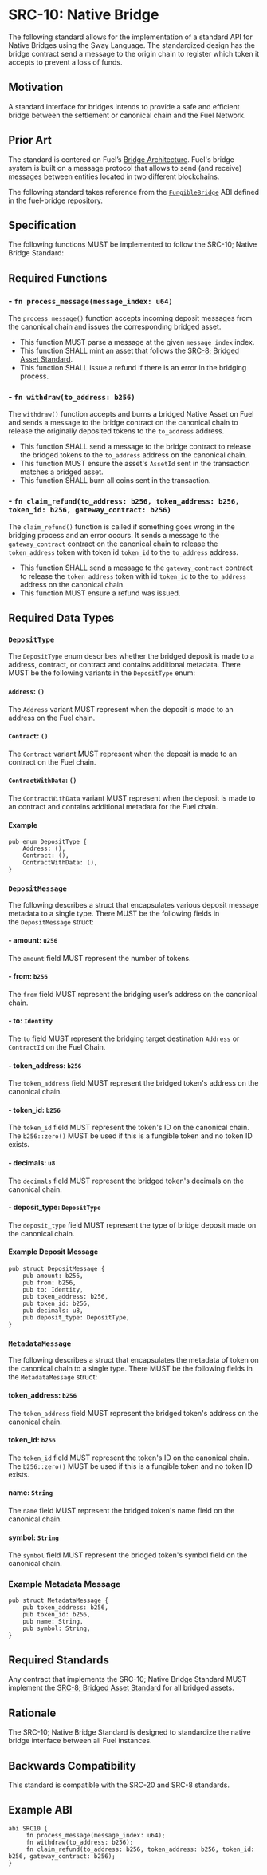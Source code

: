 # SRC-10: Native Bridge

The following standard allows for the implementation of a standard API for Native Bridges using the Sway Language. The standardized design has the bridge contract send a message to the origin chain to register which token it accepts to prevent a loss of funds.

## Motivation

A standard interface for bridges intends to provide a safe and efficient bridge between the settlement or canonical chain and the Fuel Network.

## Prior Art

The standard is centered on Fuel’s [Bridge Architecture](https://github.com/FuelLabs/fuel-bridge/blob/main/docs/ARCHITECTURE.md). Fuel's bridge system is built on a message protocol that allows to send (and receive) messages between entities located in two different blockchains.

The following standard takes reference from the [`FungibleBridge`](https://github.com/FuelLabs/fuel-bridge/blob/3971081850e7961d9b649edda4cad8a848ee248e/packages/fungible-token/bridge-fungible-token/src/interface.sw#L22) ABI defined in the fuel-bridge repository.

## Specification

The following functions MUST be implemented to follow the SRC-10; Native Bridge Standard:

## Required Functions

### - `fn process_message(message_index: u64)`

The `process_message()` function accepts incoming deposit messages from the canonical chain and issues the corresponding bridged asset.

- This function MUST parse a message at the given `message_index` index.
- This function SHALL mint an asset that follows the [SRC-8; Bridged Asset Standard](./src-8-bridged-asset.md).
- This function SHALL issue a refund if there is an error in the bridging process.

### - `fn withdraw(to_address: b256)`

The `withdraw()` function accepts and burns a bridged Native Asset on Fuel and sends a message to the bridge contract on the canonical chain to release the originally deposited tokens to the `to_address` address.

- This function SHALL send a message to the bridge contract to release the bridged tokens to the `to_address` address on the canonical chain.
- This function MUST ensure the asset's `AssetId` sent in the transaction matches a bridged asset.
- This function SHALL burn all coins sent in the transaction.

### - `fn claim_refund(to_address: b256, token_address: b256, token_id: b256, gateway_contract: b256)`

The `claim_refund()` function is called if something goes wrong in the bridging process and an error occurs. It sends a message to the `gateway_contract` contract on the canonical chain to release the `token_address` token with token id `token_id` to the `to_address` address.

- This function SHALL send a message to the `gateway_contract` contract to release the `token_address` token with id `token_id` to the `to_address` address on the canonical chain.
- This function MUST ensure a refund was issued.

## Required Data Types

### `DepositType`

The `DepositType` enum describes whether the bridged deposit is made to a address, contract, or contract and contains additional metadata. There MUST be the following variants in the `DepositType` enum:

#### `Address`: `()`

The `Address` variant MUST represent when the deposit is made to an address on the Fuel chain.

#### `Contract`: `()`

The `Contract` variant MUST represent when the deposit is made to an contract on the Fuel chain.

#### `ContractWithData`: `()`

The `ContractWithData` variant MUST represent when the deposit is made to an contract and contains additional metadata for the Fuel chain.

#### Example

```sway
pub enum DepositType {
    Address: (),
    Contract: (),
    ContractWithData: (),
}
```

### `DepositMessage`

The following describes a struct that encapsulates various deposit message metadata to a single type. There MUST be the following fields in the `DepositMessage` struct:

#### - amount: `u256`

The `amount` field MUST represent the number of tokens.

#### - from: `b256`

The `from` field MUST represent the bridging user’s address on the canonical chain.

#### - to: `Identity`

The `to` field MUST represent the bridging target destination `Address` or `ContractId` on the Fuel Chain.

#### - token_address: `b256`

The `token_address` field MUST represent the bridged token's address on the canonical chain.

#### - token_id: `b256`

The `token_id` field MUST represent the token's ID on the canonical chain. The `b256::zero()` MUST be used if this is a fungible token and no token ID exists.

#### - decimals: `u8`

The `decimals` field MUST represent the bridged token's decimals on the canonical chain.

#### - deposit_type: `DepositType`

The `deposit_type` field MUST represent the type of bridge deposit made on the canonical chain.

#### Example Deposit Message

```sway
pub struct DepositMessage {
    pub amount: b256,
    pub from: b256,
    pub to: Identity,
    pub token_address: b256,
    pub token_id: b256,
    pub decimals: u8,
    pub deposit_type: DepositType,
}
```

### `MetadataMessage`

The following describes a struct that encapsulates the metadata of token on the canonical chain to a single type. There MUST be the following fields in the `MetadataMessage` struct:

#### token_address: `b256`

The `token_address` field MUST represent the bridged token's address on the canonical chain.

#### token_id: `b256`

The `token_id` field MUST represent the token's ID on the canonical chain. The `b256::zero()` MUST be used if this is a fungible token and no token ID exists.

#### name: `String`

The `name` field MUST represent the bridged token's name field on the canonical chain.

#### symbol: `String`

The `symbol` field MUST represent the bridged token's symbol field on the canonical chain.

### Example Metadata Message

```sway
pub struct MetadataMessage {
    pub token_address: b256,
    pub token_id: b256,
    pub name: String,
    pub symbol: String,
}
```

## Required Standards

Any contract that implements the SRC-10; Native Bridge Standard MUST implement the [SRC-8; Bridged Asset Standard](./src-8-bridged-asset.md) for all bridged assets.

## Rationale

The SRC-10; Native Bridge Standard is designed to standardize the native bridge interface between all Fuel instances.

## Backwards Compatibility

This standard is compatible with the SRC-20 and SRC-8 standards.

## Example ABI

```sway
abi SRC10 {
     fn process_message(message_index: u64);
     fn withdraw(to_address: b256);
     fn claim_refund(to_address: b256, token_address: b256, token_id: b256, gateway_contract: b256);
}
```
